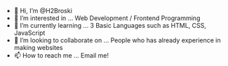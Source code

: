 - 👋 Hi, I’m @H2Broski
- 👀 I’m interested in ... Web Development / Frontend Programming 
- 🌱 I’m currently learning ... 3 Basic Languages such as HTML, CSS, JavaScript 
- 💞️ I’m looking to collaborate on ... People who has already experience in making websites
- 📫 How to reach me ... Email me!

<!---
H2Broski/H2Broski is a ✨ special ✨ repository because its `README.md` (this file) appears on your GitHub profile.
You can click the Preview link to take a look at your changes.
--->
